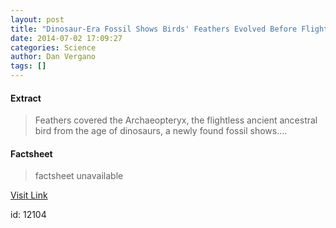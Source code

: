```yaml
---
layout: post
title: "Dinosaur-Era Fossil Shows Birds' Feathers Evolved Before Flight"
date: 2014-07-02 17:09:27
categories: Science
author: Dan Vergano
tags: []
---
```



#### Extract
>Feathers covered the Archaeopteryx, the flightless ancient ancestral bird from the age of dinosaurs, a newly found fossil shows....

#### Factsheet
>factsheet unavailable

[Visit Link](http://feeds.nationalgeographic.com/~r/ng/News/News_Main/~3/haVxNfYZDYM/)

id:   12104


